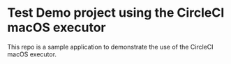 # Test Demo project using the CircleCI macOS executor

This repo is a sample application to demonstrate the use of the CircleCI macOS executor. 
